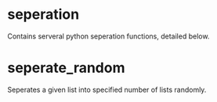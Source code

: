 # seperation
Contains serveral python seperation functions, detailed below.

# seperate_random
Seperates a given list into specified number of lists randomly.
